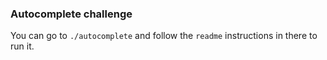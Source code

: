 ### Autocomplete challenge

You can go to `./autocomplete` and follow the `readme` instructions in there to run it.
